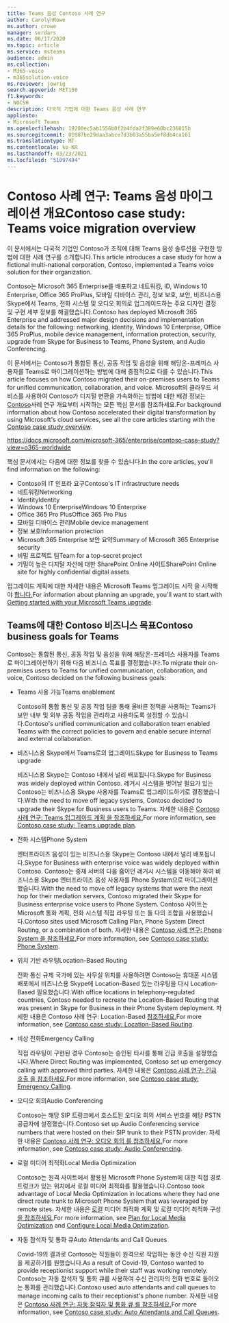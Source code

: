 ```yaml
---
title: Teams 음성 Contoso 사례 연구
author: CarolynRowe
ms.author: crowe
manager: serdars
ms.date: 06/17/2020
ms.topic: article
ms.service: msteams
audience: admin
ms.collection:
- M365-voice
- m365solution-voice
ms.reviewer: jowrig
search.appverid: MET150
f1.keywords:
- NOCSH
description: 다국적 기업에 대한 Teams 음성 사례 연구
appliesto:
- Microsoft Teams
ms.openlocfilehash: 19200ec5ab1556b0f2b4fda2f389e60bc236015b
ms.sourcegitcommit: 01087be29daa3abce7d3b03a55ba5ef8db4ca161
ms.translationtype: MT
ms.contentlocale: ko-KR
ms.lasthandoff: 03/23/2021
ms.locfileid: "51097494"
---
```

# <a name="contoso-case-study-teams-voice-migration-overview"></a><span data-ttu-id="cdf58-103">Contoso 사례 연구: Teams 음성 마이그레이션 개요</span><span class="sxs-lookup"><span data-stu-id="cdf58-103">Contoso case study: Teams voice migration overview</span></span>

<span data-ttu-id="cdf58-104">이 문서에서는 다국적 기업인 Contoso가 조직에 대해 Teams 음성 솔루션을 구현한 방법에 대한 사례 연구를 소개합니다.</span><span class="sxs-lookup"><span data-stu-id="cdf58-104">This article introduces a case study for how a fictional multi-national corporation, Contoso, implemented a Teams voice solution for their organization.</span></span>

<span data-ttu-id="cdf58-105">Contoso는 Microsoft 365 Enterprise를 배포하고 네트워킹, ID, Windows 10 Enterprise, Office 365 ProPlus, 모바일 디바이스 관리, 정보 보호, 보안, 비즈니스용 Skype에서 Teams, 전화 시스템 및 오디오 회의로 업그레이드하는 주요 디자인 결정 및 구현 세부 정보를 해결했습니다.</span><span class="sxs-lookup"><span data-stu-id="cdf58-105">Contoso has deployed Microsoft 365 Enterprise and addressed major design decisions and implementation details for the following: networking, identity, Windows 10 Enterprise, Office 365 ProPlus, mobile device management, information protection, security, upgrade from Skype for Business to Teams, Phone System, and Audio Conferencing.</span></span>  

<span data-ttu-id="cdf58-106">이 문서에서는 Contoso가 통합된 통신, 공동 작업 및 음성을 위해 해당온-프레미스 사용자를 Teams로 마이그레이션하는 방법에 대해 중점적으로 다를 수 있습니다.</span><span class="sxs-lookup"><span data-stu-id="cdf58-106">This article focuses on how Contoso migrated their on-premises users to Teams for unified communication, collaboration, and voice.</span></span> <span data-ttu-id="cdf58-107">Microsoft의 클라우드 서비스를 사용하여 Contoso가 디지털 변환을 가속화하는 방법에 대한 배경 정보는 [Contoso](/microsoft-365/enterprise/contoso-case-study?view=o365-worldwide)사례 연구 개요부터 시작하는 모든 핵심 문서를 참조하세요.</span><span class="sxs-lookup"><span data-stu-id="cdf58-107">For background information about how Contoso accelerated their digital transformation by using Microsoft's cloud services, see all the core articles starting with the [Contoso case study overview](/microsoft-365/enterprise/contoso-case-study?view=o365-worldwide).</span></span>

https://docs.microsoft.com/microsoft-365/enterprise/contoso-case-study?view=o365-worldwide 

<span data-ttu-id="cdf58-108">핵심 문서에서는 다음에 대한 정보를 찾을 수 있습니다.</span><span class="sxs-lookup"><span data-stu-id="cdf58-108">In the core articles, you'll find information on the following:</span></span>  

- <span data-ttu-id="cdf58-109">Contoso의 IT 인프라 요구</span><span class="sxs-lookup"><span data-stu-id="cdf58-109">Contoso's IT infrastructure needs</span></span>
- <span data-ttu-id="cdf58-110">네트워킹</span><span class="sxs-lookup"><span data-stu-id="cdf58-110">Networking</span></span>
- <span data-ttu-id="cdf58-111">Identity</span><span class="sxs-lookup"><span data-stu-id="cdf58-111">Identity</span></span>
- <span data-ttu-id="cdf58-112">Windows 10 Enterprise</span><span class="sxs-lookup"><span data-stu-id="cdf58-112">Windows 10 Enterprise</span></span>
- <span data-ttu-id="cdf58-113">Office 365 Pro Plus</span><span class="sxs-lookup"><span data-stu-id="cdf58-113">Office 365 Pro Plus</span></span>
- <span data-ttu-id="cdf58-114">모바일 디바이스 관리</span><span class="sxs-lookup"><span data-stu-id="cdf58-114">Mobile device management</span></span>
- <span data-ttu-id="cdf58-115">정보 보호</span><span class="sxs-lookup"><span data-stu-id="cdf58-115">Information protection</span></span>
- <span data-ttu-id="cdf58-116">Microsoft 365 Enterprise 보안 요약</span><span class="sxs-lookup"><span data-stu-id="cdf58-116">Summary of Microsoft 365 Enterprise security</span></span>
- <span data-ttu-id="cdf58-117">비밀 프로젝트 팀</span><span class="sxs-lookup"><span data-stu-id="cdf58-117">Team for a top-secret project</span></span>
- <span data-ttu-id="cdf58-118">기밀이 높은 디지털 자산에 대한 SharePoint Online 사이트</span><span class="sxs-lookup"><span data-stu-id="cdf58-118">SharePoint Online site for highly confidential digital assets</span></span>

<span data-ttu-id="cdf58-119">업그레이드 계획에 대한 자세한 내용은 Microsoft Teams 업그레이드 시작 을 시작해야 [합니다.](upgrade-start-here.md)</span><span class="sxs-lookup"><span data-stu-id="cdf58-119">For information about planning an upgrade, you'll want to start with [Getting started with your Microsoft Teams upgrade](upgrade-start-here.md).</span></span>

## <a name="contoso-business-goals-for-teams"></a><span data-ttu-id="cdf58-120">Teams에 대한 Contoso 비즈니스 목표</span><span class="sxs-lookup"><span data-stu-id="cdf58-120">Contoso business goals for Teams</span></span>

<span data-ttu-id="cdf58-121">Contoso는 통합된 통신, 공동 작업 및 음성을 위해 해당온-프레미스 사용자를 Teams로 마이그레이션하기 위해 다음 비즈니스 목표를 결정했습니다.</span><span class="sxs-lookup"><span data-stu-id="cdf58-121">To migrate their on-premises users to Teams for unified communication, collaboration, and voice, Contoso decided on the following business goals:</span></span>

- <span data-ttu-id="cdf58-122">Teams 사용 가능</span><span class="sxs-lookup"><span data-stu-id="cdf58-122">Teams enablement</span></span> 

  <span data-ttu-id="cdf58-123">Contoso의 통합 통신 및 공동 작업 팀을 통해 올바른 정책을 사용하는 Teams가 보안 내부 및 외부 공동 작업을 관리하고 사용하도록 설정할 수 있습니다.</span><span class="sxs-lookup"><span data-stu-id="cdf58-123">Contoso's unified communication and collaboration team enabled Teams with the correct policies to govern and enable secure internal and external collaboration.</span></span> 

- <span data-ttu-id="cdf58-124">비즈니스용 Skype에서 Teams로의 업그레이드</span><span class="sxs-lookup"><span data-stu-id="cdf58-124">Skype for Business to Teams upgrade</span></span> 

  <span data-ttu-id="cdf58-125">비즈니스용 Skype는 Contoso 내에서 널리 배포됩니다.</span><span class="sxs-lookup"><span data-stu-id="cdf58-125">Skype for Business was widely deployed within Contoso.</span></span> <span data-ttu-id="cdf58-126">레거시 시스템을 벗어날 필요가 있는 Contoso는 비즈니스용 Skype 사용자를 Teams로 업그레이드하기로 결정했습니다.</span><span class="sxs-lookup"><span data-stu-id="cdf58-126">With the need to move off legacy systems, Contoso decided to upgrade their Skype for Business users to Teams.</span></span> <span data-ttu-id="cdf58-127">자세한 내용은 [Contoso 사례 연구: Teams 업그레이드 계획 을 참조하세요.](voice-case-study-migration-plan.md)</span><span class="sxs-lookup"><span data-stu-id="cdf58-127">For more information, see [Contoso case study: Teams upgrade plan](voice-case-study-migration-plan.md).</span></span>

- <span data-ttu-id="cdf58-128">전화 시스템</span><span class="sxs-lookup"><span data-stu-id="cdf58-128">Phone System</span></span>  

  <span data-ttu-id="cdf58-129">엔터프라이즈 음성이 있는 비즈니스용 Skype는 Contoso 내에서 널리 배포됩니다.</span><span class="sxs-lookup"><span data-stu-id="cdf58-129">Skype for Business with enterprise voice was widely deployed within Contoso.</span></span> <span data-ttu-id="cdf58-130">Contoso는 중재 서버의 다음 홉이던 레거시 시스템을 이동해야 하여 비즈니스용 Skype 엔터프라이즈 음성 사용자를 Phone System으로 마이그레이션했습니다.</span><span class="sxs-lookup"><span data-stu-id="cdf58-130">With the need to move off legacy systems that were the next hop for their mediation servers, Contoso migrated their Skype for Business enterprise voice users to Phone System.</span></span> <span data-ttu-id="cdf58-131">Contoso 사이트는 Microsoft 통화 계획, 전화 시스템 직접 라우팅 또는 둘 다의 조합을 사용했습니다.</span><span class="sxs-lookup"><span data-stu-id="cdf58-131">Contoso sites used Microsoft Calling Plan, Phone System Direct Routing, or a combination of both.</span></span> <span data-ttu-id="cdf58-132">자세한 내용은 [Contoso 사례 연구: Phone System 을 참조하세요.](voice-case-study-phone-system.md)</span><span class="sxs-lookup"><span data-stu-id="cdf58-132">For more information, see [Contoso case study: Phone System](voice-case-study-phone-system.md).</span></span>

- <span data-ttu-id="cdf58-133">위치 기반 라우팅</span><span class="sxs-lookup"><span data-stu-id="cdf58-133">Location-Based Routing</span></span> 

  <span data-ttu-id="cdf58-134">전화 통신 규제 국가에 있는 사무실 위치를 사용하려면 Contoso는 휴대폰 시스템 배포에서 비즈니스용 Skype에 Location-Based 있는 라우팅을 다시 Location-Based 필요했습니다.</span><span class="sxs-lookup"><span data-stu-id="cdf58-134">With office locations in telephony-regulated countries, Contoso needed to recreate the Location-Based Routing that was present in Skype for Business in their Phone System deployment.</span></span> <span data-ttu-id="cdf58-135">자세한 내용은 Contoso 사례 연구: Location-Based [참조하세요.](voice-case-study-location-based-routing.md)</span><span class="sxs-lookup"><span data-stu-id="cdf58-135">For more information, see [Contoso case study: Location-Based Routing](voice-case-study-location-based-routing.md).</span></span>

- <span data-ttu-id="cdf58-136">비상 전화</span><span class="sxs-lookup"><span data-stu-id="cdf58-136">Emergency Calling</span></span> 

  <span data-ttu-id="cdf58-137">직접 라우팅이 구현된 경우 Contoso는 승인된 타사를 통해 긴급 호출을 설정했습니다.</span><span class="sxs-lookup"><span data-stu-id="cdf58-137">Where Direct Routing was implemented, Contoso set up emergency calling with approved third parties.</span></span> <span data-ttu-id="cdf58-138">자세한 내용은 [Contoso 사례 연구: 긴급 호출 을 참조하세요.](voice-case-study-emergency-calling.md)</span><span class="sxs-lookup"><span data-stu-id="cdf58-138">For more information, see [Contoso case study: Emergency Calling](voice-case-study-emergency-calling.md).</span></span>

- <span data-ttu-id="cdf58-139">오디오 회의</span><span class="sxs-lookup"><span data-stu-id="cdf58-139">Audio Conferencing</span></span> 

  <span data-ttu-id="cdf58-140">Contoso는 해당 SIP 트렁크에서 호스트된 오디오 회의 서비스 번호를 해당 PSTN 공급자에 설정했습니다.</span><span class="sxs-lookup"><span data-stu-id="cdf58-140">Contoso set up Audio Conferencing service numbers that were hosted on their SIP trunk to their PSTN provider.</span></span> <span data-ttu-id="cdf58-141">자세한 내용은 [Contoso 사례 연구: 오디오 회의 를 참조하세요.](voice-case-study-audio-conferencing.md)</span><span class="sxs-lookup"><span data-stu-id="cdf58-141">For more information, see [Contoso case study: Audio Conferencing](voice-case-study-audio-conferencing.md).</span></span> 

- <span data-ttu-id="cdf58-142">로컬 미디어 최적화</span><span class="sxs-lookup"><span data-stu-id="cdf58-142">Local Media Optimization</span></span> 

  <span data-ttu-id="cdf58-143">Contoso는 원격 사이트에서 활용된 Microsoft Phone System에 대한 직접 경로 트렁크가 있는 위치에서 로컬 미디어 최적화를 활용했습니다.</span><span class="sxs-lookup"><span data-stu-id="cdf58-143">Contoso took advantage of Local Media Optimization in locations where they had one direct route trunk to Microsoft Phone System that was leveraged by remote sites.</span></span> <span data-ttu-id="cdf58-144">자세한 내용은 [로컬](direct-routing-media-optimization.md) 미디어 최적화 계획 및 로컬 미디어 최적화 구성 [을 참조하세요.](direct-routing-media-optimization-configure.md)</span><span class="sxs-lookup"><span data-stu-id="cdf58-144">For more information, see [Plan for Local Media Optimization](direct-routing-media-optimization.md) and [Configure Local Media Optimization](direct-routing-media-optimization-configure.md).</span></span>

- <span data-ttu-id="cdf58-145">자동 참석자 및 통화 큐</span><span class="sxs-lookup"><span data-stu-id="cdf58-145">Auto Attendants and Call Queues</span></span>

  <span data-ttu-id="cdf58-146">Covid-19의 결과로 Contoso는 직원들이 원격으로 작업하는 동안 수신 직원 지원을 제공하기를 원했습니다.</span><span class="sxs-lookup"><span data-stu-id="cdf58-146">As a result of Covid-19, Contoso wanted to provide receptionist support while their staff was working remotely.</span></span> <span data-ttu-id="cdf58-147">Contoso는 자동 참석자 및 통화 큐를 사용하여 수신 관리자의 전화 번호로 들어오는 통화를 관리했습니다.</span><span class="sxs-lookup"><span data-stu-id="cdf58-147">Contoso used auto attendants and call queues to manage incoming calls to their receptionist's phone number.</span></span> <span data-ttu-id="cdf58-148">자세한 내용은 [Contoso 사례 연구: 자동 참석자 및 통화 큐 를 참조하세요.](voice-case-study-call-queues.md)</span><span class="sxs-lookup"><span data-stu-id="cdf58-148">For more information, see [Contoso case study: Auto Attendants and Call Queues](voice-case-study-call-queues.md).</span></span>